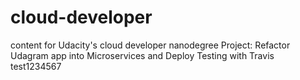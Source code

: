 # cloud-developer
content for Udacity's cloud developer nanodegree
Project: Refactor Udagram app into Microservices and Deploy
Testing with Travis test1234567